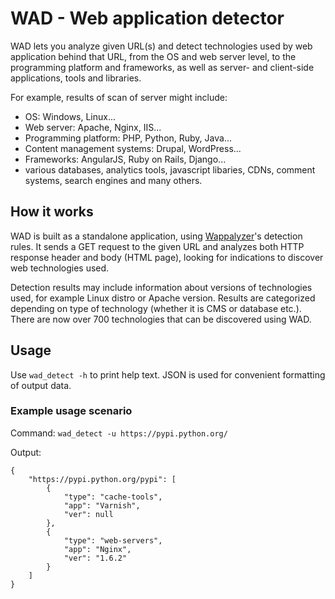 # WAD - Web application detector
WAD lets you analyze given URL(s) and detect technologies used by web application behind that URL, 
from the OS and web server level, to the programming platform and frameworks, as well as server- and client-side
applications, tools and libraries. 

For example, results of scan of server might include: 

  * OS: Windows, Linux...
  * Web server: Apache, Nginx, IIS...
  * Programming platform: PHP, Python, Ruby, Java...
  * Content management systems: Drupal, WordPress...
  * Frameworks: AngularJS, Ruby on Rails, Django...
  * various databases, analytics tools, javascript libaries, CDNs, comment systems, search engines and many others.
  

## How it works
WAD is built as a standalone application, using [Wappalyzer](https://github.com/AliasIO/Wappalyzer)'s
detection rules. It sends a GET request to the given URL and analyzes both HTTP response header and body (HTML page), 
looking for indications to discover web technologies used. 

Detection results may include information about versions of technologies used, for example Linux distro or Apache version. 
Results are categorized depending on type of technology (whether it is CMS or database etc.). There are now over 700 
technologies that can be discovered using WAD.

## Usage
Use `wad_detect -h` to print help text.
JSON is used for convenient formatting of output data.
### Example usage scenario
Command: `wad_detect -u https://pypi.python.org/` 

Output:

```
{
    "https://pypi.python.org/pypi": [
        {
            "type": "cache-tools", 
            "app": "Varnish", 
            "ver": null
        }, 
        {
            "type": "web-servers", 
            "app": "Nginx", 
            "ver": "1.6.2"
        }
    ]
}
```
